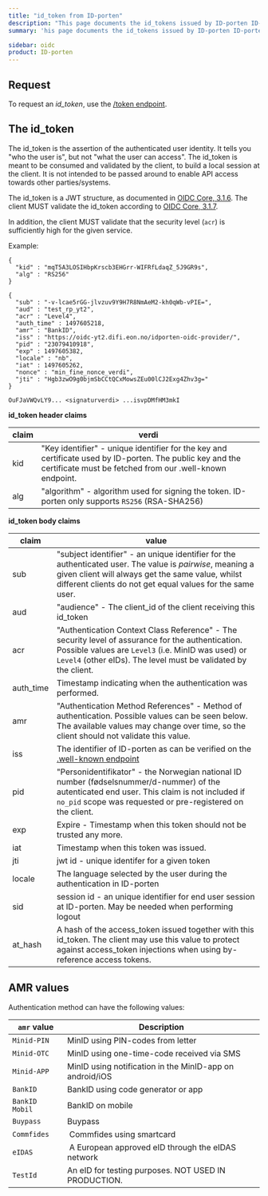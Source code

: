 ```yaml
---
title: "id_token from ID-porten"
description: "This page documents the id_tokens issued by ID-porten ID-porten OIDC Provider"
summary: 'his page documents the id_tokens issued by ID-porten ID-porten OIDC Provider'

sidebar: oidc
product: ID-porten
---
```



## Request

To request an *id_token*, use the [/token endpoint]({{site.baseurl}}/docs/idporten/oidc/oidc_protocol_token).


## The id_token

The id_token is the assertion of the authenticated user identity.  It tells you "who the user is", but not "what the user can access".  The id_token is meant to be consumed and validated by the client, to build a local session at the client.  It is not intended to be passed around to enable API access towards other parties/systems.

The id_token is a JWT structure, as documented in [OIDC Core, 3.1.6](https://openid.net/specs/openid-connect-core-1_0.html#CodeIDToken).  The client MUST validate the id_token according to [OIDC Core, 3.1.7](https://openid.net/specs/openid-connect-core-1_0.html#IDTokenValidation).  

In addition, the client MUST validate that the security level (`acr`) is sufficiently high for the given service.

Example:
```
{
  "kid" : "mqT5A3LOSIHbpKrscb3EHGrr-WIFRfLdaqZ_5J9GR9s",
  "alg" : "RS256"
}
```

```
{
  "sub" : "-v-lcae5rGG-jlvzuv9Y9H7R8NmAeM2-kh0qWb-vPIE=",
  "aud" : "test_rp_yt2",
  "acr" : "Level4",
  "auth_time" : 1497605218,
  "amr" : "BankID",
  "iss" : "https://oidc-yt2.difi.eon.no/idporten-oidc-provider/",
  "pid" : "23079410918",
  "exp" : 1497605382,
  "locale" : "nb",
  "iat" : 1497605262,
  "nonce" : "min_fine_nonce_verdi",
  "jti" : "Hgb3zwO9g0bjmSbCCtQCxMowsZEu00lCJ2Exg4Zhv3g="
}
```

```
OuFJaVWQvLY9... <signaturverdi> ...isvpDMfHM3mkI
```


**id_token header claims**

| claim | verdi |
| --- | --- |
| kid | "Key identifier" - unique identifier for the key and certificate used by ID-porten. The public key and the certificate must be fetched from our .well-known endpoint. |
| alg | "algorithm" - algorithm used for signing the token. ID-porten only supports `RS256` (RSA-SHA256) |

**id_token body claims**


| claim | value |
| --- | --- |
| sub | "subject identifier" - an unique identifier for the authenticated user.  The value is *pairwise*, meaning a given client will always get the same value, whilst different clients do not get equal values for the same user.  |
| aud | "audience" - The client_id of the client receiving this id_token  |
| acr | "Authentication Context Class Reference" - The security level of assurance for the authentication. Possible values are `Level3` (i.e.  MinID was used) or `Level4` (other eIDs). The level must be validated by the client. |
| auth_time | Timestamp indicating when the authentication was performed.  |
| amr | "Authentication Method References" - Method of authentication. Possible values can be seen below.  The available values may change over time, so the client should not validate this value. |
| iss | The identifier of ID-porten as can be verified on the [.well-known endpoint]({{site.baseurl}}/docs/idporten/oidc/oidc_func_wellknown)|
| pid | "Personidentifikator" - the Norwegian national ID number (fødselsnummer/d-nummer) of the autenticated end user.   This claim is not included if `no_pid` scope was requested or pre-registered on the client. |
| exp | Expire - Timestamp when this token should not be trusted any more.  |
| iat | Timestamp when this token was issued.  |
| jti | jwt id - unique identifer for a given token  |
| locale | The language selected by the user during the authentication in ID-porten |
| sid | session id - an unique identifier for end user session at ID-porten. May be needed when performing logout |
|at_hash| A hash of the access_token issued together with this id_token. The client may use this value to protect against access_token injections when using by-reference access tokens. |



## AMR values

Authentication method can have the following values:

|`amr` value| Description|
|-|-|
|`Minid-PIN` | MinID using PIN-codes from letter|
|`Minid-OTC` | MinID using one-time-code received via SMS|
|`Minid-APP` | MinID using notification in the MinID-app on android/iOS |
|`BankID`    | BankID using code generator or app|
|`BankID Mobil` | BankID on mobile |
|`Buypass`      | Buypass |
|`Commfides` | Commfides using smartcard |
|`eIDAS`  | A European approved eID through the eIDAS network|
|`TestId` |  An eID for testing purposes. NOT USED IN PRODUCTION.  |
